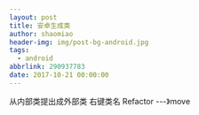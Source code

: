 ```yaml
---
layout: post
title: 安卓生成类
author: shaomiao
header-img: img/post-bg-android.jpg
tags:
  - android
abbrlink: 290937783
date: 2017-10-21 00:00:00
---
```

从内部类提出成外部类
右键类名 Refactor ---》move
